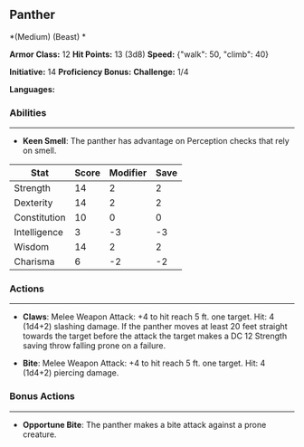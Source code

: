 ## Panther
*(Medium) (Beast) *

**Armor Class:** 12
**Hit Points:** 13 (3d8)
**Speed:** {"walk": 50, "climb": 40}

**Initiative:** 14
**Proficiency Bonus:**
**Challenge:** 1/4

**Languages:** 

### Abilities
 --- 
- **Keen Smell**: The panther has advantage on Perception checks that rely on smell.



| Stat | Score | Modifier | Save |
| ---- | ---- | ---- | ---- |
| Strength | 14 | 2 | 2 |
| Dexterity | 14 | 2 | 2 |
| Constitution | 10 | 0 | 0 |
| Intelligence | 3 | -3 | -3 |
| Wisdom | 14 | 2 | 2 |
| Charisma | 6 | -2 | -2 |

### Actions
 --- 
- **Claws**: Melee Weapon Attack: +4 to hit  reach 5 ft.  one target. Hit: 4 (1d4+2) slashing damage. If the panther moves at least 20 feet straight towards the target before the attack  the target makes a DC 12 Strength saving throw  falling prone on a failure.

- **Bite**: Melee Weapon Attack: +4 to hit  reach 5 ft.  one target. Hit: 4 (1d4+2) piercing damage.

### Bonus Actions
 --- 
- **Opportune Bite**: The panther makes a bite attack against a prone creature.


